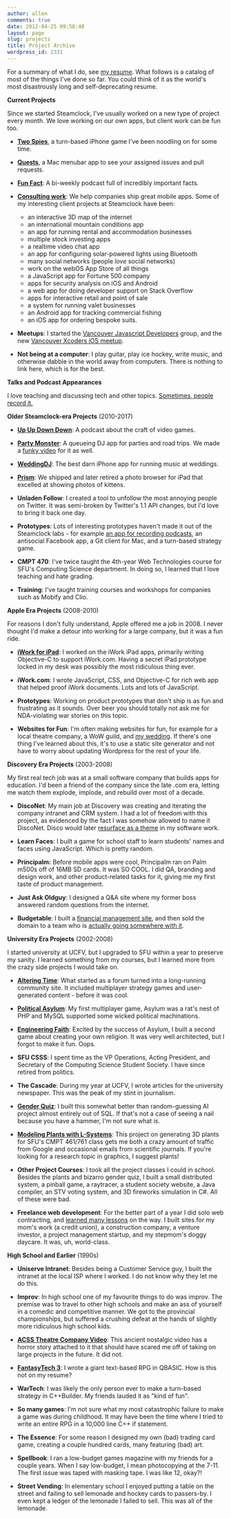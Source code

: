 ```yaml
---
author: allen
comments: true
date: 2012-04-25 09:58:48
layout: page
slug: projects
title: Project Archive
wordpress_id: 2331
---
```


For a summary of what I do, see [my resume](/resume/). What follows is a catalog of most of the things I've done so far. You could think of it as the world's most disastrously long and self-deprecating resume.

**Current Projects**

Since we started Steamclock, I've usually worked on a new type of project every month. We love working on our own apps, but client work can be fun too.

* **[Two Spies](http://www.steamclock.com/spies/)**, a turn-based iPhone game I've been noodling on for some time.

* **[Quests](http://www.steamclock.com/quests/)**, a Mac menubar app to see your assigned issues and pull requests.

* **[Fun Fact](http://funfact.fm/)**: A bi-weekly podcast full of incredibly important facts.

* **[Consulting work](http://www.steamclock.com/services/)**: We help companies ship great mobile apps. Some of my interesting client projects at Steamclock have been:

	* an interactive 3D map of the internet
	* an international mountain conditions app
	* an app for running rental and accommodation businesses
    * multiple stock investing apps
	* a realtime video chat app
	* an app for configuring solar-powered lights using Bluetooth
	* many social networks (people *love* social networks)
	* work on the webOS App Store of all things
	* a JavaScript app for Fortune 500 company
	* apps for security analysis on iOS and Android
	* a web app for doing developer support on Stack Overflow
	* apps for interactive retail and point of sale
	* a system for running valet businesses
	* an Android app for tracking commercial fishing
	* an iOS app for ordering bespoke suits.

* **Meetups**: I started the [Vancouver Javascript Developers](http://www.vanjs.com) group, and the new [Vancouver Xcoders iOS meetup](https://www.meetup.com/Vancouver-Xcoders/).

* **Not being at a computer**: I play guitar, play ice hockey, write music, and otherwise dabble in the world away from computers. There is nothing to link here, which is for the best.

**Talks and Podcast Appearances**

I love teaching and discussing tech and other topics. <a href="/speaking/">Sometimes, people record it.</a>

**Older Steamclock-era Projects** (2010-2017)

* **[Up Up Down Down](http://upup.fm/)**: A podcast about the craft of video games.

* **[Party Monster](http://www.steamclock.com/partymonster/)**: A queueing DJ app for parties and road trips. We made a [funky video](/2012/making-a-funky-app-video/) for it as well.

* **[WeddingDJ](http://www.steamclock.com/weddingdj/)**: The best darn iPhone app for running music at weddings.

* **[Prism](http://www.steamclock.com/blog/2014/10/goodbye-prism/)**: We shipped and later retired a photo browser for iPad that excelled at showing photos of kittens.

* **Unladen Follow**: I created a tool to unfollow the most annoying people on Twitter. It was semi-broken by Twitter's 1.1 API changes, but I'd love to bring it back one day.

* **Prototypes**: Lots of interesting prototypes haven't made it out of the Steamclock labs - for example [an app for recording podcasts](/2014/podcast-recording/), an antisocial Facebook app, a Git client for Mac, and a turn-based strategy game.

* **CMPT 470**: I've twice taught the 4th-year Web Technologies course for SFU's Computing Science department. In doing so, I learned that I love teaching and hate grading.

* **Training**: I've taught training courses and workshops for companies such as Mobify and Clio.

**Apple Era Projects** (2008-2010)

For reasons I don't fully understand, Apple offered me a job in 2008. I never thought I'd make a detour into working for a large company, but it was a fun ride.

* **[iWork for iPad](http://www.apple.com/ipad/features/pages.html)**: I worked on the iWork iPad apps, primarily writing Objective-C to support iWork.com. Having a secret iPad prototype locked in my desk was possibly the most ridiculous thing ever.

* **iWork.com**: I wrote JavaScript, CSS, and Objective-C for rich web app that helped proof iWork documents. Lots and lots of JavaScript.

* **Prototypes**: Working on product prototypes that don't ship is as fun and frustrating as it sounds. Over beer you should totally not ask me for NDA-violating war stories on this topic.

* **Websites for Fun**: I'm often making websites for fun, for example for a local theatre company, a WoW guild, and [my wedding](http://karen.and.allenpike.com/). If there's one thing I've learned about this, it's to use a static site generator and not have to worry about updating Wordpress for the rest of your life.




**Discovery Era Projects** (2003-2008)


My first real tech job was at a small software company that builds apps for education. I'd been a friend of the company since the late .com era, letting me watch them explode, implode, and rebuild over most of a decade.

* **DiscoNet**: My main job at Discovery was creating and iterating the company intranet and CRM system. I had a lot of freedom with this project, as evidenced by the fact I was somehow allowed to name it DiscoNet. Disco would later [resurface as a theme](/2012/making-a-funky-app-video/) in my software work.

* **Learn Faces**: I built a game for school staff to learn students' names and faces using JavaScript. Which is pretty random.

* **Principalm:** Before mobile apps were cool, Principalm ran on Palm m500s off of 16MB SD cards. It was SO COOL. I did QA, branding and design work, and other product-related tasks for it, giving me my first taste of product management.

* **Just Ask Oldguy**: I designed a Q&A site where my former boss answered random questions from the internet.

* **Budgetable**: I built a [financial management site](/2006/whats-a-budgetable/), and then sold the domain to a team who is [actually going somewhere with it](http://www.budgetable.com/).

**University Era Projects** (2002-2008)

I started university at UCFV, but I upgraded to SFU within a year to preserve my sanity. I learned something from my courses, but I learned more from the crazy side projects I would take on.

* **[Altering Time](/altering-time/)**: What started as a forum turned into a long-running community site. It included multiplayer strategy games and user-generated content - before it was cool.

* **[Political Asylum](/political-asylum/)**: My first multiplayer game, Asylum was a rat's nest of PHP and MySQL supported some wicked political machinations. 

* **[Engineering Faith](/engineering-faith/)**: Excited by the success of Asylum, I built a second game about creating your own religion. It was very well architected, but I forgot to make it fun. Oops.

* **SFU CSSS**: I spent time as the VP Operations, Acting President, and Secretary of the Computing Science Student Society. I have since retired from politics.

* **The Cascade**: During my year at UCFV, I wrote articles for the university newspaper. This was the peak of my stint in journalism.

* **[Gender Quiz](http://quiz.alteringtime.com/)**: I built this somewhat better than random-guessing AI project almost entirely out of SQL. If that's not a case of seeing a nail because you have a hammer, I'm not sure what is.

* **[Modeling Plants with L-Systems](http://www.antipode.ca/461/project/)**: This project on generating 3D plants for SFU's CMPT 461/761 class gets me both a crazy amount of traffic from Google and occasional emails from scientific journals. If you're looking for a research topic in graphics, I suggest plants!

* **Other Project Courses**: I took all the project classes I could in school. Besides the plants and bizarro gender quiz, I built a small distributed system, a pinball game, a raytracer, a student society website, a Java compiler, an STV voting system, and 3D fireworks simulation in C#. All of these were bad.

* **Freelance web development**: For the better part of a year I did solo web contracting, and [learned many lessons](/2009/the-california-guys/) on the way. I built sites for my mom's work (a credit union), a construction company, a venture investor, a project management startup, and my stepmom's doggy daycare. It was, uh, world-class.

**High School and Earlier** (1990s)

* **Uniserve Intranet**: Besides being a Customer Service guy, I built the intranet at the local ISP where I worked. I do not know why they let me do this.

* **Improv**: In high school one of my favourite things to do was improv. The premise was to travel to other high schools and make an ass of yourself in a comedic and competitive manner. We got to the provincial championships, but suffered a crushing defeat at the hands of slightly more ridiculous high school kids.

* **[ACSS Theatre Company Video](/2002/the-theatre-company-movie/)**: This ancient nostalgic video has a horror story attached to it that should have scared me off of taking on large projects in the future. It did not.


* **[FantasyTech 3](/2006/fantasytech-3-goto-fun/)**: I wrote a giant text-based RPG in QBASIC. How is this not on my resume?

* **WarTech**: I was likely the only person ever to make a turn-based strategy in C++Builder. My friends lauded it as "kind of fun".

* **So many games**: I'm not sure what my most catastrophic failure to make a game was during childhood. It may have been the time where I tried to write an entire RPG in a 10,000 line C++ if statement.


* **The Essence**: For some reason I designed my own (bad) trading card game, creating a couple hundred cards, many featuring (bad) art.


* **Spellbook**: I ran a low-budget games magazine with my friends for a couple years. When I say low-budget, I mean photocopying at the 7-11. The first issue was taped with masking tape. I was like 12, okay?!


* **Street Vending**: In elementary school I enjoyed putting a table on the street and failing to sell lemonade and hockey cards to passers-by. I even kept a ledger of the lemonade I failed to sell. This was all of the lemonade.


